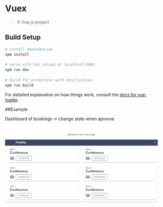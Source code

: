 # Vuex

> A Vue.js project

## Build Setup

``` bash
# install dependencies
npm install

# serve with hot reload at localhost:8080
npm run dev

# build for production with minification
npm run build
```

For detailed explanation on how things work, consult the [docs for vue-loader](http://vuejs.github.io/vue-loader).

##Example

Dashboard of bookings -> change state when aproove

![alt text](https://github.com/andreabecerrab/vuex_projects/blob/master/vuex-play/src/img/dashboard.jpeg)

